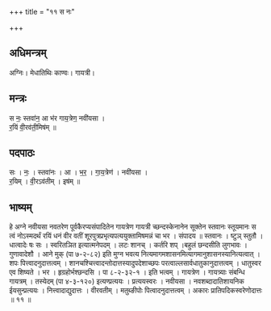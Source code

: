 +++
title = "११ स नः"

+++
## अधिमन्त्रम्
अग्निः। मेधातिथिः काण्वः। गायत्री।

## मन्त्रः
स नः॒ स्तवा॑न॒ आ भ॑र गाय॒त्रेण॒ नवी॑यसा ।  
र॒यिं वी॒रव॑ती॒मिष॑म् ॥

## पदपाठः
सः । नः॒ । स्तवा॑नः । आ । भ॒र॒ । गा॒य॒त्रेण॑ । नवी॑यसा ।  
र॒यिम् । वी॒रऽव॑तीम् । इष॑म् ॥

## भाष्यम्
हे अग्ने नवीयसा नवतरेण पूर्वकैरप्यसंपादितेन गायत्रेण गायत्री च्छन्दस्केनानेन सूक्तेन स्तवानः स्तूयमानः स त्वं नोऽस्मदर्थं रयिं धनं वीर वतीं शूरपुत्रप्रभृत्यपत्ययुक्तामिषमन्नं चा भर । संपादय ॥ स्तवानः । ष्टुञ् स्तुतौ । धात्वादेः षः सः । स्वरितञित इत्यात्मनेपदम् । लटः शानच् । कर्तरि शप् ।बहुलं छन्दसीति लुगभावः । गुणावादेशौ । आने मुक् (पा ७-२-८२) इति मुग्न भवत्य नित्यमागमशासनमित्यागमानुशासनस्यानित्यत्वात् । शपः पित्त्वादनुदात्तत्वम् । शानचश्चित्त्वादन्तोदात्तस्यादुपदेशाच्छपः परत्वाल्लसार्वधातुकानुदात्तत्वम् । धातुस्वर एव शिष्यते । भर । हृग्रहोर्भश्छन्दसि । पा ८-२-३२-१ । इति भत्वम् । गायत्रेण । गायत्र्याः संबन्धि गायत्रम् । तस्येदम् (पा ४-३-१२०) इत्यण्प्रत्ययः । प्रत्ययस्वरः । नवीयसा । नवशब्दादातिशायनिक ईयसुन्प्रत्ययः । नित्त्वादाद्युदात्तः । वीरवतीम् । मतुब्ङीपोः पित्वादनुदात्तत्वम् । अकारः प्रातिपदिकस्वरेणोदात्तः ॥ ११ ॥